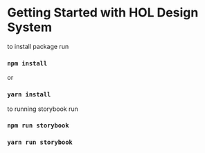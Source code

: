 # Getting Started with HOL Design System

to install package run
### `npm install`
or
### `yarn install`

to running storybook run
### `npm run storybook`
### `yarn run storybook`
